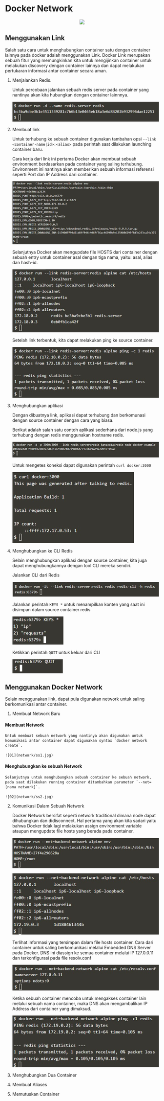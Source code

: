 # Docker Network

<p align="center">
  <img src="https://www.docker.com/sites/default/files/social/docker_facebook_share.png"/>
</p>

## Menggunakan Link

Salah satu cara untuk menghubungkan container satu dengan container lainnya pada docker adalah menggunakan Link. Docker Link merupakan sebuah fitur yang memungkinkan kita untuk mengijinkan container untuk melakukan discovery dengan container lainnya dan dapat melakukan pertukaran informasi antar container secara aman.

1. Menjalankan Redis.

	Untuk percobaan jalankan sebuah redis server pada container yang nantinya akan kita hubungkan dengan container lainnnya.
	
	![01](link/ss1.jpg)

2. Membuat link
	
	Untuk terhubung ke sebuah container digunakan tambahan opsi  `--link <container-name|id>:<alias>` pada perintah saat dilakukan launching container baru.

	Cara kerja dari link ini pertama Docker akan membuat sebuah environment berdasarkan pada container yang saling terhubung. Environment ini nantinya akan memberikan sebuah informasi referensi seperti Port dan IP Address dari container.

	![02](link/ss2.jpg)

	Selanjutnya Docker akan mengupdate file HOSTS dari container dengan sebuah entry untuk container asal dengan tiga nama, yaitu: asal, alias dan hash-id.

	![03](link/ss3.jpg)

	Setelah link terbentuk, kita dapat melakukan ping ke source container.

	![04](link/ss4.jpg)

3. Menghubungkan aplikasi

	Dengan dibuatnya link, aplikasi dapat terhubung dan berkomunasi dengan source container dengan cara yang biasa.

	Berikut adalah salah satu contoh aplikasi sederhana dari node.js yang terhubung dengan redis menggunakan hostname redis.

	![05](link/ss5.jpg)

	Untuk mengetes koneksi dapat digunakan perintah `curl docker:3000`

	![06](link/ss6.jpg)

4. Menghubungkan ke CLI Redis

	Selain menghubungkan aplikasi dengan source container, kita juga dapat menghubungkannya dengan tool CLI mereka sendiri.

	Jalankan CLI dari Redis

	![07](link/ss7.jpg)

	Jalankan perintah `KEYS *` untuk menampilkan konten yang saat ini disimpan dalam source container redis

	![08](link/ss8.jpg)

	Ketikkan perintah `QUIT` untuk keluar dari CLI

	![09](link/ss9.jpg)

## Menggunakan Docker Network  
Selain menggunakan link, dapat pula digunakan network untuk saling berkomunikasi antar container.
1. Membuat Network Baru

####	Membuat Network
	
	Untuk membuat sebuah network yang nantinya akan digunakan untuk komunikasi antar container dapat digunakan syntax `docker network create`.
	
	![01](network/ss1.jpg)
	
####	Menghubungkan ke sebuah Network
	
	Selanjutnya untuk menghubungkan sebuah container ke sebuah network, pada saat dilakukan running container ditambahkan parameter `--net=[nama network]`.
	
	![02](network/ss2.jpg)

2. Komunikasi Dalam Sebuah Network

	Docker Network bersifat seperti network traditional dimana node dapat dihubungkan dan didisconnect.
	Hal pertama yang akan kita sadari yaitu bahwa Docker tidak lagi melakukan assign environment variable ataupun mengupdate file hosts yang berada pada container.

	![03](network/ss3.jpg)

	![04](network/ss4.jpg)

	Terlihat informasi yang tersimpan dalam file hosts container.
	Cara dari container untuk saling berkomunikasi melalui Embedded DNS Server pada Docker.  DNS ini diassign ke semua container melalui IP 127.0.0.11 dan terkonfigurasi pada file resolv.conf

	![05](network/ss5.jpg)

	Ketika sebuah container mencoba untuk mengakses container lain melalui sebuah nama container, maka DNS akan mengambalikan IP Address dari container yang dimaksud.

	![06](network/ss6.jpg)

3. Menghubungkan Dua Container
4. Membuat Aliases
5. Memutuskan Container


